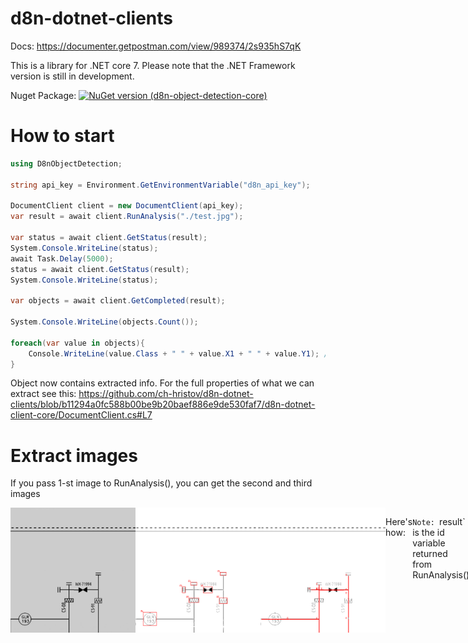 # d8n-dotnet-clients

Docs: https://documenter.getpostman.com/view/989374/2s935hS7qK

This is a library for .NET core 7. Please note that the .NET Framework version is still in development.

Nuget Package:
[![NuGet version (d8n-object-detection-core)](https://img.shields.io/nuget/v/d8n-object-detection-core.svg?style=flat-square)](https://www.nuget.org/packages/d8n-object-detection-core/)

# How to start

```csharp
using D8nObjectDetection;

string api_key = Environment.GetEnvironmentVariable("d8n_api_key");

DocumentClient client = new DocumentClient(api_key);
var result = await client.RunAnalysis("./test.jpg");

var status = await client.GetStatus(result);
System.Console.WriteLine(status);
await Task.Delay(5000);
status = await client.GetStatus(result);
System.Console.WriteLine(status);

var objects = await client.GetCompleted(result);

System.Console.WriteLine(objects.Count());

foreach(var value in objects){
    Console.WriteLine(value.Class + " " + value.X1 + " " + value.Y1); // etc. etc..
}

```
Object now contains extracted info. For the full properties of what we can extract see this:
 https://github.com/ch-hristov/d8n-dotnet-clients/blob/b11294a0fc588b00be9b20baef886e9de530faf7/d8n-dotnet-client-core/DocumentClient.cs#L7

# Extract images

If you pass 1-st image to RunAnalysis(), you can get the second and third images
<div style="display:flex; flex-direction:row;">
<img src="./d8n-dotnet-example/test.jpg" width=200 height=200/>
<img src="./d8n-dotnet-example/result.png" width=200 height=200/>
<img src="./d8n-dotnet-example/line.png" width=200 height=200/>

Here's how:
 
`Note: `result` is the id variable returned from RunAnalysis()

# Limits
 1. Image/PDF size: 10MB
 2. Limits to number of requests apply.
